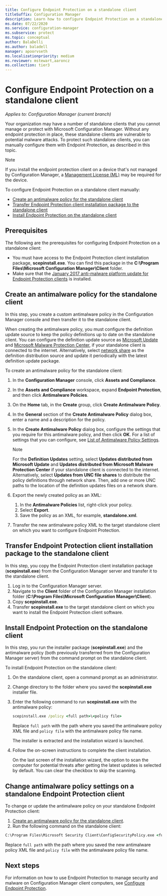 ```yaml
---
title: Configure Endpoint Protection on a standalone client
titleSuffix: Configuration Manager
description: Learn how to configure Endpoint Protection on a standalone client.
ms.date: 07/22/2020
ms.service: configuration-manager
ms.subservice: protect
ms.topic: conceptual
author: BalaDelli
ms.author: baladell
manager: apoorvseth
ms.localizationpriority: medium
ms.reviewer: mstewart,aaroncz 
ms.collection: tier3
---
```


# Configure Endpoint Protection on a standalone client

*Applies to: Configuration Manager (current branch)*

Your organization may have a number of standalone clients that you cannot manage or protect with Microsoft Configuration Manager. Without any endpoint protection in place, these standalone clients are vulnerable to potential malware attacks. To protect such standalone clients, you can manually configure them with Endpoint Protection, as described in this topic.

> [!NOTE]
> If you install the endpoint protection client on a device that's not managed by Configuration Manager, a [Management License (ML)](https://www.microsoft.com/licensing/product-licensing/client-access-license) may be required for the device.

To configure Endpoint Protection on a standalone client manually:

- [Create an antimalware policy for the standalone client](#create-an-antimalware-policy-for-the-standalone-client)
- [Transfer Endpoint Protection client installation package to the standalone client](#transfer-endpoint-protection-client-installation-package-to-the-standalone-client)
- [Install Endpoint Protection on the standalone client](#install-endpoint-protection-on-the-standalone-client)

## Prerequisites

The following are the prerequisites for configuring Endpoint Protection on a standalone client:

- You must have access to the Endpoint Protection client installation package, **scepinstall.exe**. You can find this package in the **C:\Program Files\Microsoft Configuration Manager\Client** folder. 
- Make sure that the [January 2017 anti-malware platform update for Endpoint Protection clients](https://support.microsoft.com/help/3209361/january-2017-anti-malware-platform-update-for-endpoint-protection-clie) is installed. 

## Create an antimalware policy for the standalone client

In this step, you create a custom antimalware policy in the Configuration Manager console and then transfer it to the standalone client.

When creating the antimalware policy, you must configure the definition update source to keep the policy definitions up to date on the standalone client. You can configure the definition update source as [Microsoft Update](endpoint-definitions-microsoft-updates.md) and [Microsoft Malware Protection Center](endpoint-definitions-protection-center.md), if your standalone client is connected to the internet. Alternatively, select [network share](endpoint-definitions-network.md) as the definition distribution source and update it periodically with the latest definition update package. 

To create an antimalware policy for the standalone client:

1. In the **Configuration Manager** console, click **Assets and Compliance**.
2. In the **Assets and Compliance** workspace, expand **Endpoint Protection**, and then click **Antimalware Policies**.
3. On the **Home** tab, in the **Create** group, click **Create Antimalware Policy**.
4. In the **General** section of the **Create Antimalware Policy** dialog box, enter a name and a description for the policy.
5. In the **Create Antimalware Policy** dialog box, configure the settings that you require for this antimalware policy, and then click **OK**. For a list of settings that you can configure, see [List of Antimalware Policy Settings](endpoint-antimalware-policies.md#list-of-antimalware-policy-settings).
    > [!NOTE]
    > For the **Definition Updates** setting, select **Updates distributed from Microsoft Update** and **Updates distributed from Microsoft Malware Protection Center** if your standalone client is connected to the internet.  
    > Alternatively, select **Updates from UNC file shares** to distribute the policy definitions through network share. Then, add one or more UNC paths to the location of the definition updates files on a network share.

6. Export the newly created policy as an XML:
    1. In the **Antimalware Policies** list, right-click your policy.
    1. Select **Export**.
    1. Save the policy as an XML, for example, **standalone.xml**.
7. Transfer the new antimalware policy XML to the target standalone client on which you want to configure Endpoint Protection.

## Transfer Endpoint Protection client installation package to the standalone client

In this step, you copy the Endpoint Protection client installation package (**scepinstall.exe**) from the Configuration Manager server and transfer it to the standalone client.

1. Log in to the Configuration Manager server.
2. Navigate to the **Client** folder of the Configuration Manager installation folder (**C:\Program Files\Microsoft Configuration Manager\Client**).
3. Copy **scepinstall.exe**.
4. Transfer **scepinstall.exe** to the target standalone client on which you want to install the Endpoint Protection client software.

## Install Endpoint Protection on the standalone client
In this step, you run the installer package (**scepinstall.exe**) and the antimalware policy (both previously transferred from the Configuration Manager server) from the command prompt on the standalone client.

To install Endpoint Protection on the standalone client:

1. On the standalone client, open a command prompt as an administrator.
2. Change directory to the folder where you saved the **scepinstall.exe** installer file.
3. Enter the following command to run **scepinstall.exe** with the antimalware policy:

    ```cmd
    scepinstall.exe /policy <full path>\<policy file>
    ```

    Replace `full path` with the path where you saved the antimalware policy XML file and `policy file` with the antimalware policy file name.
 
    The installer is extracted and the installation wizard is launched.

4. Follow the on-screen instructions to complete the client installation.

    On the last screen of the installation wizard, the option to scan the computer for potential threats after getting the latest updates is selected by default. You can clear the checkbox to skip the scanning.

## Change antimalware policy settings on a standalone Endpoint Protection client

To change or update the antimalware policy on your standalone Endpoint Protection client: 

1. [Create an antimalware policy for the standalone client](#create-an-antimalware-policy-for-the-standalone-client).
2. Run the following command on the standalone client:

```cmd
C:\Program Files\Microsoft Security Client\ConfigSecurityPolicy.exe <full path>\<policy file>
```

Replace `full path` with the path where you saved the new antimalware policy XML file and `policy file` with the antimalware policy file name.

## Next steps

For information on how to use Endpoint Protection to manage security and malware on Configuration Manager client computers, see [Configure Endpoint Protection](endpoint-protection-configure.md).
